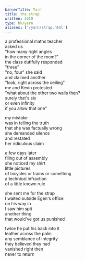 ```yaml
---
bannerTitle: Yarn
title: the strap
written: 2019
type: hk/yarn
aliases: ['/yarn/strap.html']
---
```


a professional maths teacher  
asked us  
"how many right angles  
in the corner of the room?"  
the class dutifully responded  
"three"  
"no, four" she said  
and claimed another  
"look, right across the ceiling"  
me and Kevin protested  
"what about the other two walls then?  
surely that's six  
or even infinity  
if you allow that one"


my mistake  
was in telling the truth  
that she was factually wrong  
she demanded silence  
and restated  
her ridiculous claim  


a few days later  
filing out of assembly  
she noticed my shirt  
little pictures  
of bicycles or trains or something  
a technical infraction  
of a little known rule  


she sent me for the strap  
I waited outside Egen's office  
on his way in  
I saw him spit  
another thing  
that would've got us punished  


twice he put his back into it  
leather across the palm  
any semblance of integrity  
they believed they had  
vanished right then  
never to return  

